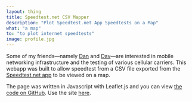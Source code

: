 ```yaml
---
layout: thing
title: Speedtest.net CSV Mapper
description: "Plot Speedtest.net App Speedtests on a Map"
what: "a map"
to: "to plot internet speedtests"
image: profile.jpg
---
```


Some of my friends&mdash;namely [Dan](https://dwilliams.uk/) and [Dav](https://davwheat.dev/)&mdash;are interested in mobile networking infrastructure and the testing of various cellular carriers. This webapp was built to allow speedtest from a CSV file exported from the [Speedtest.net app](https://www.speedtest.net/apps) to be viewed on a map.

The page was written in Javascript with Leaflet.js and you can view [the code on GitHub](https://github.com/itsmeimtom/speedtestdotnetcsvmap). Use the site [here](https://github-pages.thomasr.me/speedtestdotnetcsvmap/).